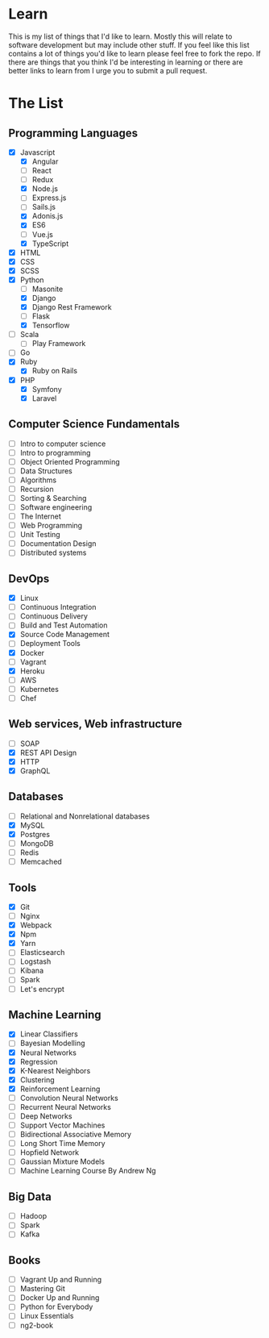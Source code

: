 # Learn
This is my list of things that I'd like to learn. Mostly this will relate to software development but may include other stuff. If you feel like this list contains a lot of things you'd like to learn please feel free to fork the repo. If there are things that you think I'd be interesting in learning or there are better links to learn from I urge you to submit a pull request.

# The List

## Programming Languages

- [x] Javascript
  - [x] Angular
  - [ ] React
  - [ ] Redux
  - [x] Node.js
  - [ ] Express.js
  - [ ] Sails.js
  - [x] Adonis.js
  - [x] ES6
  - [ ] Vue.js
  - [x] TypeScript
- [x] HTML
- [x] CSS
- [x] SCSS
- [x] Python
  - [ ] Masonite
  - [x] Django
  - [x] Django Rest Framework
  - [ ] Flask
  - [x] Tensorflow
- [ ] Scala
  - [ ] Play Framework
- [ ] Go
- [x] Ruby
  - [x] Ruby on Rails
- [x] PHP
  - [x] Symfony
  - [x] Laravel

## Computer Science Fundamentals

- [ ] Intro to computer science
- [ ] Intro to programming
- [ ] Object Oriented Programming
- [ ] Data Structures
- [ ] Algorithms
- [ ] Recursion
- [ ] Sorting & Searching
- [ ] Software engineering
- [ ] The Internet
- [ ] Web Programming
- [ ] Unit Testing
- [ ] Documentation Design
- [ ] Distributed systems

## DevOps

- [x] Linux
- [ ] Continuous Integration
- [ ] Continuous Delivery
- [ ] Build and Test Automation
- [x] Source Code Management
- [ ] Deployment Tools
- [x] Docker
- [ ] Vagrant
- [x] Heroku
- [ ] AWS
- [ ] Kubernetes
- [ ] Chef

## Web services, Web infrastructure

- [ ] SOAP
- [x] REST API Design
- [x] HTTP
- [x] GraphQL

## Databases

- [ ] Relational and Nonrelational databases
- [x] MySQL 
- [x] Postgres
- [ ] MongoDB
- [ ] Redis
- [ ] Memcached

## Tools

- [x] Git
- [ ] Nginx
- [x] Webpack
- [x] Npm
- [x] Yarn
- [ ] Elasticsearch
- [ ] Logstash
- [ ] Kibana
- [ ] Spark
- [ ] Let's encrypt

## Machine Learning

- [x] Linear Classifiers
- [ ] Bayesian Modelling
- [x] Neural Networks
- [x] Regression
- [x] K-Nearest Neighbors
- [x] Clustering
- [x] Reinforcement Learning
- [ ] Convolution Neural Networks
- [ ] Recurrent Neural Networks
- [ ] Deep Networks
- [ ] Support Vector Machines
- [ ] Bidirectional Associative Memory
- [ ] Long Short Time Memory
- [ ] Hopfield Network
- [ ] Gaussian Mixture Models
- [ ] Machine Learning Course By Andrew Ng

## Big Data

- [ ] Hadoop
- [ ] Spark
- [ ] Kafka

## Books

- [ ] Vagrant Up and Running
- [ ] Mastering Git
- [ ] Docker Up and Running
- [ ] Python for Everybody
- [ ] Linux Essentials
- [ ] ng2-book
